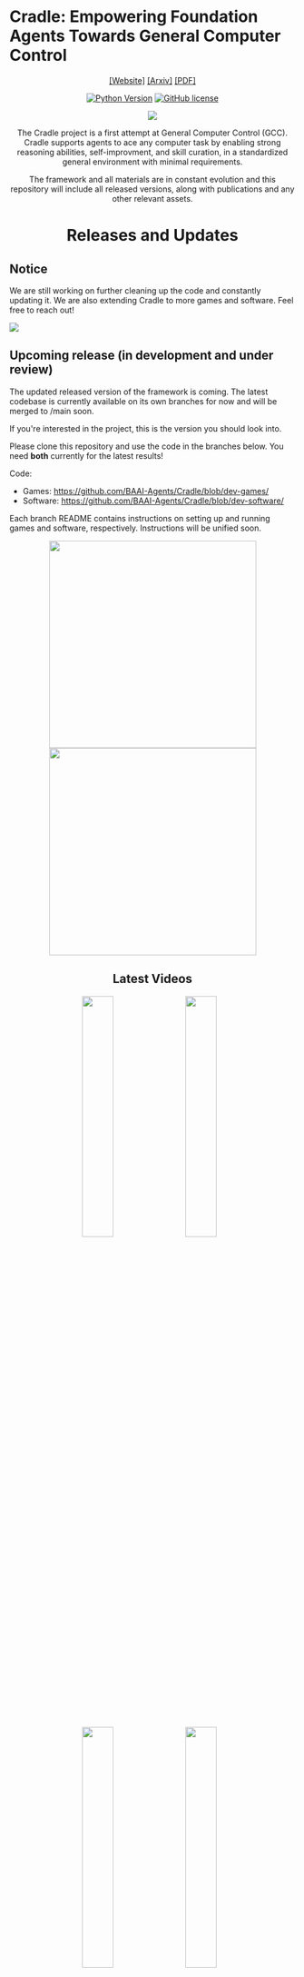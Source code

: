 # Cradle: Empowering Foundation Agents Towards General Computer Control
<div align="center">

[[Website]](https://baai-agents.github.io/Cradle/)
[[Arxiv]](https://arxiv.org/abs/2403.03186)
[[PDF]](https://arxiv.org/pdf/2403.03186)

[![Python Version](https://img.shields.io/badge/Python-3.10-blue.svg)]()
[![GitHub license](https://img.shields.io/badge/MIT-blue)]()

![](docs/images/cradle-intro-cr.png)

The Cradle project is a first attempt at General Computer Control (GCC). Cradle supports agents to ace any computer task by enabling strong reasoning abilities, self-improvment, and skill curation, in a standardized general environment with minimal requirements.

The framework and all materials are in constant evolution and this repository will include all released versions, along with publications and any other relevant assets.


# Releases and Updates

<div align="left">

## Notice

We are still working on further cleaning up the code and constantly updating it. We are also extending Cradle to more games and software. Feel free to reach out!

![](docs/images/gcc.jpg)

## Upcoming release (in development and under review)

The updated released version of the framework is coming. The latest codebase is currently available on its own branches for now and will be merged to /main soon.

If you're interested in the project, this is the version you should look into.

Please clone this repository and use the code in the branches below. You need **both** currently for the latest results!

Code:
- Games: https://github.com/BAAI-Agents/Cradle/blob/dev-games/
- Software: https://github.com/BAAI-Agents/Cradle/blob/dev-software/

Each branch README contains instructions on setting up and running games and software, respectively. Instructions will be unified soon.

</div>

<img src="docs/images/games_wheel.png" height="365" /> <img src="docs/images/applications_wheel.png" height="365" />


<!-- <img src="docs/images/.gif" width="320" height="180"/> <img src="docs/images/.gif" width="320" height="180"/> </br>
<img src="docs/images/.gif" width="320" height="180"/> <img src="docs/images/.gif" width="320" height="180"/> </br>
<img src="docs/images/.gif" width="320" height="180"/> -->

## Latest Videos

<a alt="Watch the video" href="https://www.youtube.com/watch?v=fkkSJw1iJJ8"><img src="docs/images/RDR2_story_cover.jpg" width="33%" /></a>
&nbsp;&nbsp;
<a alt="Watch the video" href="https://www.youtube.com/watch?v=Oa4Ese8mMD0"><img src="docs/images/RDR2_openended_cover.jpg" width="33%" /></a>
&nbsp;&nbsp;
<a alt="Watch the video" href="https://www.youtube.com/watch?v=regULK_60_8"><img src="docs/images/cityskyline_video_cover.png" width="33%" /></a>
&nbsp;&nbsp;
<a alt="Watch the video" href="https://www.youtube.com/watch?v=Kaiz4yJieUk"><img src="docs/images/stardew_video_cover.png" width="33%" /></a>
&nbsp;&nbsp;
<a alt="Watch the video" href="https://www.youtube.com/watch?v=WZiL_0V880M"><img src="docs/images/dealer_video_cover.png" width="33%" /></a>
&nbsp;&nbsp;
<a alt="Watch the video" href="https://www.youtube.com/watch?v=k0K_GbmTthg"><img src="docs/images/Software_cover.png" width="33%" /></a>

Click on either of the video thumbnails above to watch them on YouTube.




<div align="left">

## Preliminary release

The preliminary version of the framework targetting RDR2 initially is being superseeded by the general code mentioned above. If you want to use the preliminary version, use the release tag to get the correct code and follow the original instructions in its own [README](docs/envs/gcc/README.md).

</div>

<img src="docs/images/rd2_task_grid_03.gif" width="320" height="180"/> <img src="docs/images/rd2_task_grid_02.gif" width="320" height="180"/> </br>
<img src="docs/images/rd2_task_grid_01.gif" width="320" height="180"/> <img src="docs/images/rd2_task_grid_04.gif" width="320" height="180"/>

## Old Videos

<a alt="Watch the video" href="https://www.youtube.com/watch?v=Cx-D708BedY"><img src="docs/images/video1.jpg" width="33%" /></a>
&nbsp;&nbsp;
<a alt="Watch the video" href="https://www.youtube.com/watch?v=Oa4Ese8mMD0"><img src="docs/images/video2.jpg" width="33%" /></a>

Click on either of the video thumbnails above to watch them on YouTube.

</div>

# Citation
If you find our work useful, please consider citing us!
```
@article{weihao2024cradle,
  title     = {{Cradle: Empowering Foundation Agents towards General Computer Control}},
  author    = {Weihao Tan and Wentao Zhang and Xinrun Xu and Haochong Xia and Ziluo Ding and Boyu Li and Bohan Zhou and Junpeng Yue and Jiechuan Jiang and Yewen Li and Ruyi An and Molei Qin and Chuqiao Zong and Longtao Zheng and Yujie Wu and Xiaoqiang Chai and Yifei Bi and Tianbao Xie and Pengjie Gu and Xiyun Li and Ceyao Zhang and Long Tian and Chaojie Wang and Xinrun Wang and Börje F. Karlsson and Bo An and Shuicheng Yan and Zongqing Lu},
  journal   = {arXiv:2403.03186},
  month     = {March},
  year      = {2024},
  primaryClass={cs.AI}
}
```
